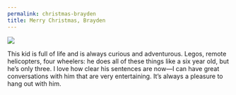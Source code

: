 ```yaml
---
permalink: christmas-brayden
title: Merry Christmas, Brayden
---
```


![][image-1]

This kid is full of life and is always curious and adventurous. Legos, remote helicopters, four wheelers: he does all of these things like a six year old, but he’s only three. I love how clear his sentences are now—I can have great conversations with him that are very entertaining. It’s always a pleasure to hang out with him.

[image-1]:	http://24.media.tumblr.com/8aa186ef9d354ea9f99ebe3bb35ad60b/tumblr_mye5v3GTVK1qzw9zio1_1280.jpg